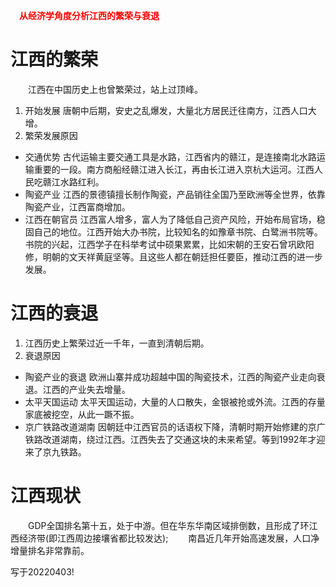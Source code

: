 &emsp;**<font color=red>从经济学角度分析江西的繁荣与衰退</font>**
# 江西的繁荣
&emsp;&emsp;江西在中国历史上也曾繁荣过，站上过顶峰。
1. 开始发展
	唐朝中后期，安史之乱爆发，大量北方居民迁往南方，江西人口大增。
2. 繁荣发展原因
- 交通优势
	古代运输主要交通工具是水路，江西省内的赣江，是连接南北水路运输重要的一段。南方商船经赣江进入长江，再由长江进入京杭大运河。江西人民吃赣江水路红利。
- 陶瓷产业
	江西的景德镇擅长制作陶瓷，产品销往全国乃至欧洲等全世界，依靠陶瓷产业，江西富商增加。
- 江西在朝官员
	江西富人增多，富人为了降低自己资产风险，开始布局官场，稳固自己的地位。江西开始大办书院，比较知名的如豫章书院、白鹭洲书院等。书院的兴起，江西学子在科举考试中硕果累累，比如宋朝的王安石曾巩欧阳修，明朝的文天祥黄庭坚等。且这些人都在朝廷担任要臣，推动江西的进一步发展。
# 江西的衰退
1. 江西历史上繁荣过近一千年，一直到清朝后期。
2. 衰退原因
- 陶瓷产业的衰退
	欧洲山寨并成功超越中国的陶瓷技术，江西的陶瓷产业走向衰退。江西的产业失去增量。
- 太平天国运动
	太平天国运动，大量的人口散失，金银被抢或外流。江西的存量家底被挖空，从此一蹶不振。
- 京广铁路改道湖南
	因朝廷中江西官员的话语权下降，清朝时期开始修建的京广铁路改道湖南，绕过江西。江西失去了交通这块的未来希望。等到1992年才迎来了京九铁路。
# 江西现状
&emsp;&emsp;GDP全国排名第十五，处于中游。但在华东华南区域排倒数，且形成了环江西经济带(即江西周边接壤省都比较发达);
&emsp;&emsp;南昌近几年开始高速发展，人口净增量排名非常靠前。

写于20220403!
